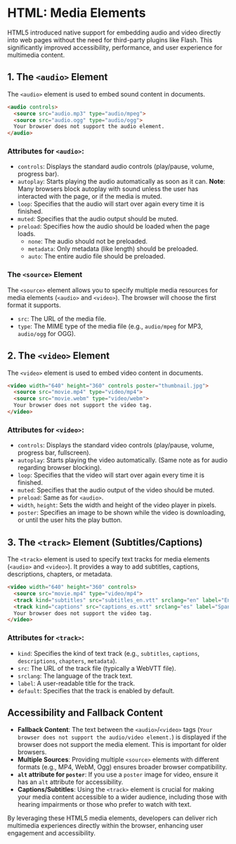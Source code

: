 # HTML: Media Elements

HTML5 introduced native support for embedding audio and video directly into web pages without the need for third-party plugins like Flash. This significantly improved accessibility, performance, and user experience for multimedia content.

## 1. The `<audio>` Element

The `<audio>` element is used to embed sound content in documents.

```html
<audio controls>
  <source src="audio.mp3" type="audio/mpeg">
  <source src="audio.ogg" type="audio/ogg">
  Your browser does not support the audio element.
</audio>
```

### Attributes for `<audio>`:

*   `controls`: Displays the standard audio controls (play/pause, volume, progress bar).
*   `autoplay`: Starts playing the audio automatically as soon as it can. **Note**: Many browsers block autoplay with sound unless the user has interacted with the page, or if the media is muted.
*   `loop`: Specifies that the audio will start over again every time it is finished.
*   `muted`: Specifies that the audio output should be muted.
*   `preload`: Specifies how the audio should be loaded when the page loads.
    *   `none`: The audio should not be preloaded.
    *   `metadata`: Only metadata (like length) should be preloaded.
    *   `auto`: The entire audio file should be preloaded.

### The `<source>` Element

The `<source>` element allows you to specify multiple media resources for media elements (`<audio>` and `<video>`). The browser will choose the first format it supports.

*   `src`: The URL of the media file.
*   `type`: The MIME type of the media file (e.g., `audio/mpeg` for MP3, `audio/ogg` for OGG).

## 2. The `<video>` Element

The `<video>` element is used to embed video content in documents.

```html
<video width="640" height="360" controls poster="thumbnail.jpg">
  <source src="movie.mp4" type="video/mp4">
  <source src="movie.webm" type="video/webm">
  Your browser does not support the video tag.
</video>
```

### Attributes for `<video>`:

*   `controls`: Displays the standard video controls (play/pause, volume, progress bar, fullscreen).
*   `autoplay`: Starts playing the video automatically. (Same note as for audio regarding browser blocking).
*   `loop`: Specifies that the video will start over again every time it is finished.
*   `muted`: Specifies that the audio output of the video should be muted.
*   `preload`: Same as for `<audio>`.
*   `width`, `height`: Sets the width and height of the video player in pixels.
*   `poster`: Specifies an image to be shown while the video is downloading, or until the user hits the play button.

## 3. The `<track>` Element (Subtitles/Captions)

The `<track>` element is used to specify text tracks for media elements (`<audio>` and `<video>`). It provides a way to add subtitles, captions, descriptions, chapters, or metadata.

```html
<video width="640" height="360" controls>
  <source src="movie.mp4" type="video/mp4">
  <track kind="subtitles" src="subtitles_en.vtt" srclang="en" label="English">
  <track kind="captions" src="captions_es.vtt" srclang="es" label="Spanish">
  Your browser does not support the video tag.
</video>
```

### Attributes for `<track>`:

*   `kind`: Specifies the kind of text track (e.g., `subtitles`, `captions`, `descriptions`, `chapters`, `metadata`).
*   `src`: The URL of the track file (typically a WebVTT file).
*   `srclang`: The language of the track text.
*   `label`: A user-readable title for the track.
*   `default`: Specifies that the track is enabled by default.

## Accessibility and Fallback Content

*   **Fallback Content**: The text between the `<audio>`/`<video>` tags (`Your browser does not support the audio/video element.`) is displayed if the browser does not support the media element. This is important for older browsers.
*   **Multiple Sources**: Providing multiple `<source>` elements with different formats (e.g., MP4, WebM, Ogg) ensures broader browser compatibility.
*   **`alt` attribute for `poster`**: If you use a `poster` image for video, ensure it has an `alt` attribute for accessibility.
*   **Captions/Subtitles**: Using the `<track>` element is crucial for making your media content accessible to a wider audience, including those with hearing impairments or those who prefer to watch with text.

By leveraging these HTML5 media elements, developers can deliver rich multimedia experiences directly within the browser, enhancing user engagement and accessibility.